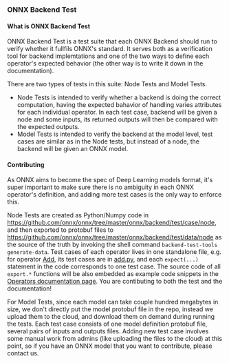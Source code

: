 ### ONNX Backend Test

#### What is ONNX Backend Test

ONNX Backend Test is a test suite that each ONNX Backend should run to verify whether it fullfils ONNX's standard. It serves both as a verification tool for backend implemtations and one of the two ways to define each operator's expected behavior (the other way is to write it down in the documentation).

There are two types of tests in this suite: Node Tests and Model Tests.

- Node Tests is intended to verify whether a backend is doing the correct computation, having the expected bahavior of handling varies attributes for each individual operator. In each test case, backend will be given a node and some inputs, its returned outputs will then be compared with the expected outputs.
- Model Tests is intended to verify the backend at the model level, test cases are similar as in the Node tests, but instead of a node, the backend will be given an ONNX model.

#### Contributing

As ONNX aims to become the spec of Deep Learning models format, it's super important to make sure there is no ambiguity in each ONNX operator's definition, and adding more test cases is the only way to enforce this.

Node Tests are created as Python/Numpy code in https://github.com/onnx/onnx/tree/master/onnx/backend/test/case/node, and then exported to protobuf files to https://github.com/onnx/onnx/tree/master/onnx/backend/test/data/node as the source of the truth by invoking the shell command `backend-test-tools generate-data`. Test cases of each operator lives in one standalone file, e.g. for operator [Add](https://github.com/onnx/onnx/blob/master/docs/Operators.md#Add), its test cases are in [add.py](https://github.com/onnx/onnx/blob/master/onnx/backend/test/case/node/add.py), and each `expect(...)` statement in the code corresponds to one test case. The source code of all `export.*` functions will be also embedded as example code snippets in the [Operators documentation page](https://github.com/onnx/onnx/blob/master/docs/Operators.md). You are contibuting to both the test and the documentation!

For Model Tests, since each model can take couple hundred megabytes in size, we don't directly put the model protobuf file in the repo, instead we upload them to the cloud, and download them on demand during running the tests. Each test case consists of one model definition protobuf file, several pairs of inputs and outputs files. Adding new test case involves some manual work from admins (like uploading the files to the cloud) at this point, so if you have an ONNX model that you want to contribute, please contact us.